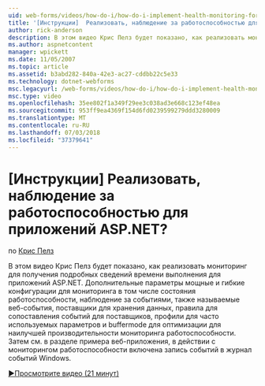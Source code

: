 ```yaml
---
uid: web-forms/videos/how-do-i/how-do-i-implement-health-monitoring-for-an-aspnet-application
title: '[Инструкции]  Реализовать, наблюдение за работоспособностью для приложений ASP.NET? | Документы Майкрософт'
author: rick-anderson
description: В этом видео Крис Пелз будет показано, как реализовать мониторинг для получения подробных сведений времени выполнения для приложений ASP.NET. Узнайте, эффективный и...
ms.author: aspnetcontent
manager: wpickett
ms.date: 11/05/2007
ms.topic: article
ms.assetid: b3abd282-840a-42e3-ac27-cddbb22c5e33
ms.technology: dotnet-webforms
msc.legacyurl: /web-forms/videos/how-do-i/how-do-i-implement-health-monitoring-for-an-aspnet-application
msc.type: video
ms.openlocfilehash: 35ee802f1a349f29ee3c038ad3e668c123ef48ea
ms.sourcegitcommit: 953ff9ea4369f154d6fd0239599279ddd3280009
ms.translationtype: MT
ms.contentlocale: ru-RU
ms.lasthandoff: 07/03/2018
ms.locfileid: "37379641"
---
```

<a name="how-do-i--implement-health-monitoring-for-an-aspnet-application"></a>[Инструкции]  Реализовать, наблюдение за работоспособностью для приложений ASP.NET?
====================
по [Крис Пелз](https://twitter.com/chrispels)

В этом видео Крис Пелз будет показано, как реализовать мониторинг для получения подробных сведений времени выполнения для приложений ASP.NET. Дополнительные параметры мощные и гибкие конфигурации для мониторинга в том числе состояния работоспособности, наблюдение за событиями, также называемые веб-события, поставщики для хранения данных, правила для сопоставления событий для поставщиков, профили для часто используемых параметров и buffermode для оптимизации для наилучшей производительности мониторинга работоспособности. Затем см. в разделе примера веб-приложения, в действии с мониторингом работоспособности включена запись событий в журнал событий Windows.

[&#9654;Просмотрите видео (21 минут)](https://channel9.msdn.com/Blogs/ASP-NET-Site-Videos/how-do-i-implement-health-monitoring-for-an-aspnet-application)
